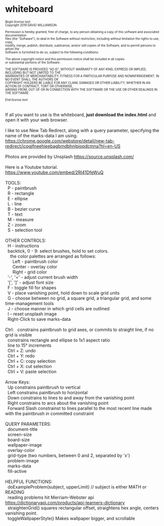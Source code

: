 # whiteboard
<sub><sub>_Begin license text._<br />
Copyright 2019 DAVID WILLIAMSON<br />
<br />
Permission is hereby granted, free of charge, to any person obtaining a copy of this software and associated documentation<br />files (the "Software"), to deal in the Software without restriction, including without limitation the rights to use, copy,<br />modify, merge, publish, distribute, sublicense, and/or sell copies of the Software, and to permit persons to whom the<br />Software is furnished to do so, subject to the following conditions:<br />
<br />
The above copyright notice and this permission notice shall be included in all copies<br />or substantial portions of the Software.<br />
<br />
THE SOFTWARE IS PROVIDED "AS IS", WITHOUT WARRANTY OF ANY KIND, EXPRESS OR IMPLIED, INCLUDING BUT NOT LIMITED TO THE<br />WARRANTIES OF MERCHANTABILITY, FITNESS FOR A PARTICULAR PURPOSE AND NONINFRINGEMENT. IN NO EVENT SHALL THE AUTHORS OR<br />COPYRIGHT HOLDERS BE LIABLE FOR ANY CLAIM, DAMAGES OR OTHER LIABILITY, WHETHER IN AN ACTION OF CONTRACT, TORT OR OTHERWISE,<br />ARISING FROM, OUT OF OR IN CONNECTION WITH THE SOFTWARE OR THE USE OR OTHER DEALINGS IN THE SOFTWARE.<br />
<br />
_End license text._</sub></sub><br />
<br />
<br />
If all you want to use is the whiteboard, **just download the index.html** and open it with your web browser.<br />
<br />
I like to use New Tab Redirect, along with a query parameter, specifying the name of the marks-data I am using.<br />
https://chrome.google.com/webstore/detail/new-tab-redirect/icpgjfneehieebagbmdbhnlpiopdcmna?hl=en-US<br />
<br />
Photos are provided by Unsplash https://source.unsplash.com/
<br />
<br />
Here is a Youtube tutorial.<br />
https://www.youtube.com/embed/2RI41DfeWuQ<br />
<br />
TOOLS: <br />
&nbsp;&nbsp;P - paintbrush<br />
&nbsp;&nbsp;R - rectangle<br />
&nbsp;&nbsp;E - ellipse<br />
&nbsp;&nbsp;L - line<br />
&nbsp;&nbsp;B - bezier curve<br />
&nbsp;&nbsp;T - text<br />
&nbsp;&nbsp;M - measure<br />
&nbsp;&nbsp;Z - zoom<br />
&nbsp;&nbsp;S - selection tool<br />
<br />
OTHER CONTROLS: <br />
&nbsp;&nbsp;H - instructions<br />
&nbsp;&nbsp;backtick, 0 - 9: select brushes, hold to set colors.<br />
&nbsp;&nbsp;&nbsp;&nbsp;the color palettes are arranged as follows:<br />
&nbsp;&nbsp;&nbsp;&nbsp;&nbsp;&nbsp;Left - paintbrush color<br />
&nbsp;&nbsp;&nbsp;&nbsp;&nbsp;&nbsp;Center - overlay color<br />
&nbsp;&nbsp;&nbsp;&nbsp;&nbsp;&nbsp;Right - grid color<br />
&nbsp;&nbsp;'-', '=' - adjust current brush width<br />
&nbsp;&nbsp;'\[', ']' - adjust font size<br />
&nbsp;&nbsp;F - toggle fill for shapes<br />
&nbsp;&nbsp;V - place vanishing point, hold down to scale grid units<br />
&nbsp;&nbsp;G - choose between no grid, a square grid, a triangular grid, and some time-management tools<br />
&nbsp;&nbsp;J - choose manner in which grid cells are outlined<br />
&nbsp;&nbsp;I - reset unsplash image<br />
&nbsp;&nbsp;Right-Click to save marks-data<br />
<br />
Ctrl:
&nbsp;&nbsp;constrains paintbrush to grid axes, or commits to straight line, if no grid is visible<br />
&nbsp;&nbsp;constrains rectangle and ellipse to 1x1 aspect ratio<br />
&nbsp;&nbsp;line to 15° increments<br />
&nbsp;&nbsp;Ctrl + Z: undo<br />
&nbsp;&nbsp;Ctrl + Y: redo<br />
&nbsp;&nbsp;Ctrl + C: copy selection<br />
&nbsp;&nbsp;Ctrl + X: cut selection<br />
&nbsp;&nbsp;Ctrl + V: paste selection<br />
<br />
Arrow Keys: <br />
&nbsp;&nbsp;Up constrains paintbrush to vertical<br />
&nbsp;&nbsp;Left constrains paintbrush to horizontal<br />
&nbsp;&nbsp;Down constrains to lines to and away from the vanishing point<br />
&nbsp;&nbsp;Right constrains to arcs about the vanishing point<br />
&nbsp;&nbsp;Forward Slash constrainst to lines parallel to the most recent line made with the paintbrush in committed constraint<br />
<br />
QUERY PARAMETERS: <br />
&nbsp;&nbsp;document-title<br />
&nbsp;&nbsp;screen-size<br />
&nbsp;&nbsp;board-size<br />
&nbsp;&nbsp;wallpaper-image<br />
&nbsp;&nbsp;overlay-color<br />
&nbsp;&nbsp;grid-type (two numbers, between 0 and 2, separated by 'x')<br />
&nbsp;&nbsp;problem-image<br />
&nbsp;&nbsp;marks-data<br />
&nbsp;&nbsp;fill-active<br />
<br />
HELPFUL FUNCTIONS: <br />
&nbsp;&nbsp;doExampleProblem(subject, upperLimit) // subject is either MATH or READING<br />
&nbsp;&nbsp;reading problems hit Merriam-Webster api https://dictionaryapi.com/products/api-learners-dictionary<br />
&nbsp;&nbsp;straightenGrid() squares rectangular offset, straightens hex angle, centers vanishing point.<br />
&nbsp;&nbsp;toggleWallpaperStyle() Makes wallpaper bigger, and scrollable<br />
